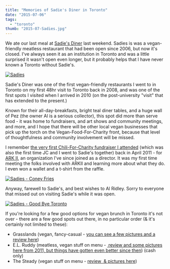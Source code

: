 ```yaml
---
title: "Memories of Sadie's Diner in Toronto"
date: "2015-07-06"
tags:
  - "toronto"
thumb: "2015-07-Sadies.jpg"
---
```


We ate our last meal at [Sadie's Diner](http://www.sadiesdiner.com/) last weekend. Sadies is was a vegan-friendly meatless restaurant that had been open since 2006, but now it's closed. I've always seen it as an institution in Toronto and was a little surprised it wasn't open even longer, but it probably helps that I have never known a Toronto without Sadie's.

[![Sadies](images/Sadies.jpg)](http://meshell.ca/blog/wp-content/uploads/2015/07/Sadies.jpg)

Sadie's Diner was one of the first vegan-friendly restaurants I went to in Toronto on my first 48hr visit to Toronto back in 2008, and was one of the first spots I visited when I arrived in 2010 (on the post-university "visit" that has extended to the present.)

Known for their all-day-breakfasts, bright teal diner tables, and a huge wall of Pez (the owner Al is a serious collector), this spot did more than serve food - it was home to fundraisers, and art shows and community meetings, and more, and I hope that there will be other local vegan businesses that pick up the torch on the Vegan-Food-For-Charity front, because that level of thoughtfulness and community involvement will be missed.

I remember [the very first Chili-For-Charity fundraiser I attended](http://meshell.ca/blog/animal-ark-ii-fundraiser-all-you-can-eat-chili-great-org-great-people-great-food/) (which was also the first time JC and I went to Sadie's together) back in April 2011 - for [ARK II](http://ark-ii.com/index.php/en/), an organization I've since joined as a director. It was my first time meeting the folks involved with ARKII and learning more about what they do. I even won a wallet and a t-shirt from the raffle.

[![Sadies - Coney Fries](images/17524609278_0cfcf11f10_z.jpg)](https://www.flickr.com/photos/prairiev/17524609278 "Sadies - Coney Fries by MeShell, on Flickr")

Anyway, farewell to Sadie's, and best wishes to Al Ridley. Sorry to everyone that missed out on visiting Sadie's while it was open.

[![Sadies - Good Bye Toronto](images/Sadies-Good-Bye-Toronto-300x300.jpg)](http://meshell.ca/blog/wp-content/uploads/2015/07/Sadies-Good-Bye-Toronto.jpg)

If you're looking for a few good options for vegan brunch in Toronto it's not over - there are a few good spots out there, in no particular order (& it's certainly not limited to these):

- Grasslands (vegan, fancy-casual - [you can see a few pictures and a review here](http://meshell.ca/blog/grasslands-repeated-dinner-date-nights-brunch/))
- E.L. Ruddy (meatless, vegan stuff on menu - [ review and some pictures here from 2011, but things have gotten even better since then](http://meshell.ca/blog/e-l-ruddy-a-kitschy-little-place-youll-want-to-visit/)) (cash only)
- The Steady (vegan stuff on menu - [review  & pictures here](http://meshell.ca/blog/vegan-brunch-at-the-steady/))
